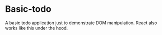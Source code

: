 # Basic-todo
A basic todo application just to demonstrate  DOM manipulation. React also works like this under the hood.
